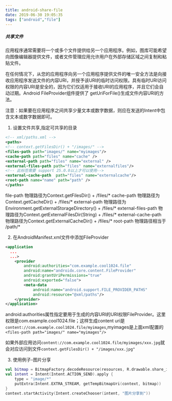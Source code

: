 ```yaml
---
title: android-share-file
date: 2019-06-30 19:05:35
tags: ["android","file"]
---
```


##### 共享文件
应用程序通常需要将一个或多个文件提供给另一个应用程序。例如，图库可能希望向图像编辑器提供文件，或者文件管理应用允许用户在外部存储区域之间复制和粘贴文件。

在任何情况下，从您的应用程序向另一个应用程序提供文件的唯一安全方法是向接收应用程序发送文件的内容URI，并授予该URI的临时访问权限。具有临时URI访问权限的内容URI是安全的，因为它们仅适用于接收URI的应用程序，并且它们会自动过期。Android FileProvider组件提供了 getUriForFile()生成文件内容URI的方法。

注意：如果要在应用程序之间共享少量文本或数字数据，则应在发送的Intent中包含文本或数字数据即可。

1. 设置文件共享,指定可共享的目录
```xml
<!-- xml/paths.xml -->
<paths>
<!-- context.getFilesDir() + "/images/" -->
<files-path path="images/" name="myimages"/>
<cache-path path="files" name="cache" /> 
<external-path path="files" name="external" />
<external-files-path path="files" name="externalfiles"/>
<!-- 此标签需要 support 25.0.0以上才可以使用-->
<external-cache-path  path="files" name="externalcache"/> 
<root-path name="name" path="path" /> 
</paths>
```
 file-path	物理路径为Context.getFilesDir() + /files/*
 cache-path	物理路径为Context.getCacheDir() + /files/*
 external-path	物理路径为Environment.getExternalStorageDirectory() + /files/*
 external-files-path	物理路径为Context.getExternalFilesDir(String) + /files/*
 external-cache-path	物理路径为Context.getExternalCacheDir() + /files/*
 root-path	物理路径相当于 /path/*

2. 在AndroidManifest.xml文件中添加FileProvider
```xml
<application
  ...
  ...>
    <provider
        android:authorities="com.example.cool1024.file"
        android:name="androidx.core.content.FileProvider"
        android:grantUriPermissions="true"
        android:exported="false">
        <meta-data 
            android:name="android.support.FILE_PROVIDER_PATHS"
            android:resource="@xml/paths"/>
    </provider>
</application>
 ```
android:authorities属性指定要用于生成的内容URI的URI权限FileProvider。这里权限是com.example.cool1024.file；这样生成content uri是`content://com.example.cool1024.file/myimages`,myimages是上面xml配置的`<files-path path="images/" name="myimages"/>`

如果外部应用访问`content://com.example.cool1024.file/myimages/xxx.jpg`就会对应访问到文件`context.getFilesDir() + "/images/xxx.jpg"`

3. 使用例子-图片分享
```Kotlin
val bitmap = BitmapFactory.decodeResource(resources, R.drawable.share_image);
val intent = Intent(Intent.ACTION_SEND).apply {
    type = "image/*"
    putExtra(Intent.EXTRA_STREAM, getTempBitmapUri(context, bitmap))
}
context.startActivity(Intent.createChooser(intent, "图片分享到"))
```